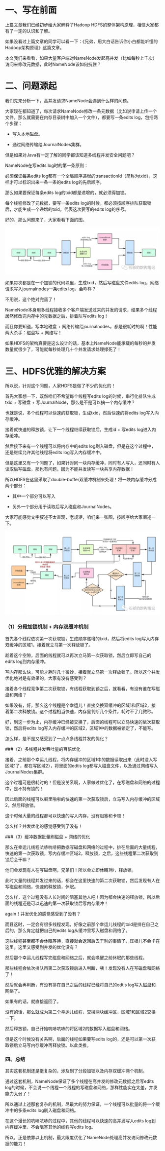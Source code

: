 # 一、写在前面

上篇文章我们已经初步给大家解释了Hadoop HDFS的整体架构原理，相信大家都有了一定的认识和了解。

如果没看过上篇文章的同学可以看一下：《兄弟，用大白话告诉你小白都能听懂的Hadoop架构原理》这篇文章。

本文我们来看看，如果大量客户端对NameNode发起高并发（比如每秒上千次）访问来修改元数据，此时NameNode该如何抗住？

# 二、问题源起

我们先来分析一下，高并发请求NameNode会遇到什么样的问题。

大家现在都知道了，每次请求NameNode修改一条元数据（比如说申请上传一个文件，那么就需要在内存目录树中加入一个文件），都要写一条edits log，包括两个步骤：

* 写入本地磁盘。

* 通过网络传输给JournalNodes集群。

但是如果对Java有一定了解的同学都该知道多线程并发安全问题吧？

NameNode在写edits log时的第一条原则：

必须保证每条edits log都有一个全局顺序递增的transactionId（简称为txid），这样才可以标识出来一条一条的edits log的先后顺序。

那么如果要保证每条edits log的txid都是递增的，就必须得加锁。

每个线程修改了元数据，要写一条edits log的时候，都必须按顺序排队获取锁后，才能生成一个递增的txid，代表这次要写的edits log的序号。

好的，那么问题来了，大家看看下面的图。

![Image text](img/1586400456.jpg)

如果每次都是在一个加锁的代码块里，生成txid，然后写磁盘文件edits log，网络请求写入journalnodes一条edits log，会咋样？

不用说，这个绝对完蛋了！

NameNode本身用多线程接收多个客户端发送过来的并发的请求，结果多个线程居然修改完内存中的元数据之后，排着队写edits log！

而且你要知道，写本地磁盘 + 网络传输给journalnodes，都是很耗时的啊！性能两大杀手：磁盘写 + 网络写！

如果HDFS的架构真要是这么设计的话，基本上NameNode能承载的每秒的并发数量就很少了，可能就每秒处理几十个并发请求处理撑死了！

# 三、HDFS优雅的解决方案

所以说，针对这个问题，人家HDFS是做了不少的优化的！

首先大家想一下，既然咱们不希望每个线程写edits log的时候，串行化排队生成txid + 写磁盘 + 写JournalNode，那么是不是可以搞一个内存缓冲？

也就是说，多个线程可以快速的获取锁，生成txid，然后快速的将edits log写入内存缓冲。

接着就快速的释放锁，让下一个线程继续获取锁后，生成id + 写edits log进入内存缓冲。

然后接下来有一个线程可以将内存中的edits log刷入磁盘，但是在这个过程中，还是继续允许其他线程将edits log写入内存缓冲中。

但是这里又有一个问题了，如果针对同一块内存缓冲，同时有人写入，还同时有人读取后写磁盘，那也有问题，因为不能并发读写一块共享内存数据！

所以HDFS在这里采取了double-buffer双缓冲机制来处理！将一块内存缓冲分成两个部分：

* 其中一个部分可以写入

* 另外一个部分用于读取后写入磁盘和JournalNodes。

大家可能感觉文字叙述不太直观，老规矩，咱们来一张图，按顺序给大家阐述一下。

![Image text](img/1586400737.jpg)

### （1）分段加锁机制 + 内存双缓冲机制
 
首先各个线程依次第一次获取锁，生成顺序递增的txid，然后将edits log写入内存双缓冲的区域1，接着就立马第一次释放锁了。

趁着这个空隙，后面的线程就可以再次立马第一次获取锁，然后立即写自己的edits log到内存缓冲。

写内存那么快，可能才耗时几十微妙，接着就立马第一次释放锁了。所以这个并发优化绝对是有效果的，大家有没有感受到？

接着各个线程竞争第二次获取锁，有线程获取到锁之后，就看看，有没有谁在写磁盘和网络？

如果没有，好，那么这个线程是个幸运儿！直接交换双缓冲的区域1和区域2，接着第二次释放锁。这个过程相当快速，内存里判断几个条件，耗时不了几微秒。

好，到这一步为止，内存缓冲已经被交换了，后面的线程可以立马快速的依次获取锁，然后将edits log写入内存缓冲的区域2，区域1中的数据被锁定了，不能写。

怎么样，是不是又感受到了一点点多线程并发的优化？

###（2）多线程并发吞吐量的百倍优化

接着，之前那个幸运儿线程，将内存缓冲的区域1中的数据读取出来（此时没人写区域1了，都在写区域2），将里面的edtis log都写入磁盘文件，以及通过网络写入JournalNodes集群。

这个过程可是很耗时的！但是没关系啊，人家做过优化了，在写磁盘和网络的过程中，是不持有锁的！

因此后面的线程可以噼里啪啦的快速的第一次获取锁后，立马写入内存缓冲的区域2，然后释放锁。

这个时候大量的线程都可以快速的写入内存，没有阻塞和卡顿！

怎么样？并发优化的感觉感受到了没有！

###（3）缓冲数据批量刷磁盘 + 网络的优化

那么在幸运儿线程吭哧吭哧把数据写磁盘和网络的过程中，排在后面的大量线程，快速的第一次获取锁，写内存缓冲区域2，释放锁，之后，这些线程第二次获取到锁后会干嘛？

他们会发现有人在写磁盘啊，兄弟们！所以会立即休眠1秒，释放锁。


此时大量的线程并发过来的话，都会在这里快速的第二次获取锁，然后发现有人在写磁盘和网络，快速的释放锁，休眠。

怎么样，这个过程没有人长时间的阻塞其他人吧！因为都会快速的释放锁，所以后面的线程还是可以迅速的第一次获取锁后写内存缓冲！

again！并发优化的感觉感受到了没有？

而且这时，一定会有很多线程发现，好像之前那个幸运儿线程的txid是排在自己之后的，那么肯定就把自己的edits log从缓冲里写入磁盘和网络了。

这些线程甚至都不会休眠等待，直接就会返回后去干别的事情了，压根儿不会卡在这里。这里又感受到并发的优化没有？

然后那个幸运儿线程写完磁盘和网络之后，就会唤醒之前休眠的那些线程。

那些线程会依次排队再第二次获取锁后进入判断，咦！发现没有人在写磁盘和网络了！

然后就会再判断，有没有排在自己之后的线程已经将自己的edtis log写入磁盘和网络了。

如果有的话，就直接返回了。

没有的话，那么就成为第二个幸运儿线程，交换两块缓冲区，区域1和区域2交换一下。

然后释放锁，自己开始吭哧吭哧的将区域2的数据写入磁盘和网络。

但是这个时候没有关系啊，后面的线程如果要写edits log的，还是可以第一次获取锁后立马写内存缓冲再释放锁。以此类推。

### 四、总结

其实这套机制还是挺复杂的，涉及到了分段加锁以及内存双缓冲两个机制。

通过这套机制，NameNode保证了多个线程在高并发的修改元数据之后写edits log的时候，不会说一个线程一个线程的写磁盘和网络，那样性能实在太差，并发能力太弱了！

所以通过上述那套复杂的机制，尽最大的努力保证，一个线程可以批量的将一个缓冲中的多条edits log刷入磁盘和网络。

在这个漫长的吭哧吭哧的过程中，其他的线程可以快速的高并发写入edits log到内存缓冲里，不会阻塞其他的线程写edits log。

所以，正是依靠以上机制，最大限度优化了NameNode处理高并发访问修改元数据的能力！